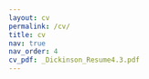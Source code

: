 ```yaml
---
layout: cv
permalink: /cv/
title: cv
nav: true
nav_order: 4
cv_pdf: _Dickinson_Resume4.3.pdf
---
```

